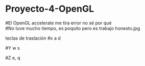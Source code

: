 # Proyecto-4-OpenGL

#El OpenGL accelerate me tira error no sé por qué  
#No tuve mucho tiempo, es poquito pero es trabajo honesto.jpg

teclas de traslación 
#x
a d

#Y
w s

#Z
e, q

